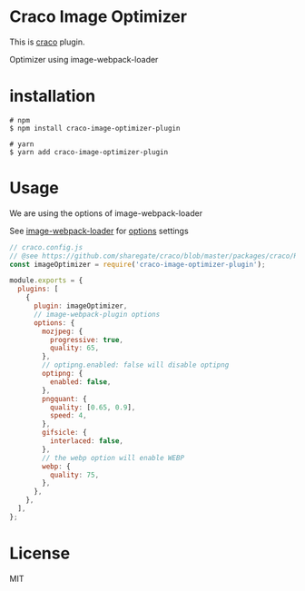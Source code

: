 # Craco Image Optimizer

This is [craco](https://github.com/sharegate/craco) plugin.

Optimizer using image-webpack-loader

# installation

```text
# npm
$ npm install craco-image-optimizer-plugin

# yarn
$ yarn add craco-image-optimizer-plugin
```

# Usage

We are using the options of image-webpack-loader

See [image-webpack-loader](https://github.com/tcoopman/image-webpack-loader) for [options](https://github.com/tcoopman/image-webpack-loader#usage) settings

```javascript
// craco.config.js
// @see https://github.com/sharegate/craco/blob/master/packages/craco/README.md#configuration-overview
const imageOptimizer = require('craco-image-optimizer-plugin');

module.exports = {
  plugins: [
    {
      plugin: imageOptimizer,
      // image-webpack-plugin options
      options: {
        mozjpeg: {
          progressive: true,
          quality: 65,
        },
        // optipng.enabled: false will disable optipng
        optipng: {
          enabled: false,
        },
        pngquant: {
          quality: [0.65, 0.9],
          speed: 4,
        },
        gifsicle: {
          interlaced: false,
        },
        // the webp option will enable WEBP
        webp: {
          quality: 75,
        },
      },
    },
  ],
};
```

# License

MIT
